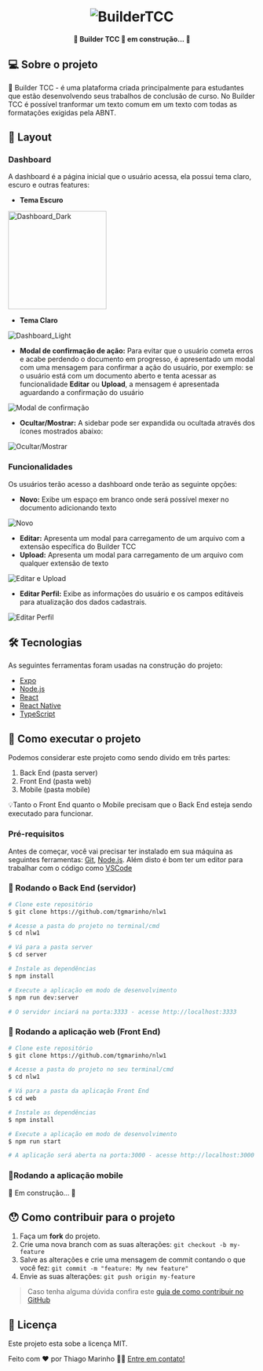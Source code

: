 <h1 align="center">
    <img alt="BuilderTCC" title="#BuilderTCC" src="./images/banner-2.png" />
</h1>

<h4 align="center"> 
	🚧 Builder TCC 🚀 em construção... 🚧
</h4>


## 💻 Sobre o projeto

📝 Builder TCC - é uma plataforma criada principalmente para estudantes que estão desenvolvendo seus trabalhos de conclusão de curso. No Builder TCC é possível tranformar um texto comum em um texto com todas as formatações exigidas pela ABNT.


## 🎨 Layout

### Dashboard
A dashboard é a página inicial que o usuário acessa, ela possui tema claro, escuro e outras features:
  - **Tema Escuro**
<img alt="Dashboard_Dark" title="#Dashboard Dark Mode" src="./images/dashboard_dark.png" width="200px"/>

  - **Tema Claro**
<img alt="Dashboard_Light" title="#Dashboard Light Mode" src="./images/dashboard_light.png" />

  - **Modal de confirmação de ação:** Para evitar que o usuário cometa erros e acabe perdendo o documento em progresso, é apresentado um modal com uma mensagem para confirmar a ação do usuário, por exemplo: se o usuário está com um documento aberto e tenta acessar as funcionalidade **Editar** ou **Upload**, a mensagem é apresentada aguardando a confirmação do usuário
<img alt="Modal de confirmação" title="#Modal de confirmação" src="./images/document-edit_upload.png" />

  - **Ocultar/Mostrar:** A sidebar pode ser expandida ou ocultada através dos ícones mostrados abaixo:
<img alt="Ocultar/Mostrar" title="#Ocultar/Mostrar" src="./images/app-drawer.png" />

### Funcionalidades
Os usuários terão acesso a dashboard onde terão as seguinte opções:
- **Novo:** Exibe um espaço em branco onde será possível mexer no documento adicionando texto
<img alt="Novo" title="#Novo" src="./images/document.png" />

- **Editar:** Apresenta um modal para carregamento de um arquivo com a extensão específica do Builder TCC
- **Upload:** Apresenta um modal para carregamento de um arquivo com qualquer extensão de texto
<img alt="Editar e Upload" title="#Editar e Upload" src="./images/dashboard-edit_upload.png" />

- **Editar Perfil:** Exibe as informações do usuário e os campos editáveis para atualização dos dados cadastrais.
<img alt="Editar Perfil" title="#Editar Perfil" src="./images/account.png" />


## 🛠 Tecnologias

As seguintes ferramentas foram usadas na construção do projeto:

- [Expo][expo]
- [Node.js][nodejs]
- [React][reactjs]
- [React Native][rn]
- [TypeScript][typescript]


## 🚀 Como executar o projeto

Podemos considerar este projeto como sendo divido em três partes:
1. Back End (pasta server) 
2. Front End (pasta web)
3. Mobile (pasta mobile)

💡Tanto o Front End quanto o Mobile precisam que o Back End esteja sendo executado para funcionar.

### Pré-requisitos

Antes de começar, você vai precisar ter instalado em sua máquina as seguintes ferramentas:
[Git](https://git-scm.com), [Node.js][nodejs]. 
Além disto é bom ter um editor para trabalhar com o código como [VSCode][vscode]

### 🎲 Rodando o Back End (servidor)

```bash
# Clone este repositório
$ git clone https://github.com/tgmarinho/nlw1

# Acesse a pasta do projeto no terminal/cmd
$ cd nlw1

# Vá para a pasta server
$ cd server

# Instale as dependências
$ npm install

# Execute a aplicação em modo de desenvolvimento
$ npm run dev:server

# O servidor inciará na porta:3333 - acesse http://localhost:3333 
```

### 🧭 Rodando a aplicação web (Front End)

```bash
# Clone este repositório
$ git clone https://github.com/tgmarinho/nlw1

# Acesse a pasta do projeto no seu terminal/cmd
$ cd nlw1

# Vá para a pasta da aplicação Front End
$ cd web

# Instale as dependências
$ npm install

# Execute a aplicação em modo de desenvolvimento
$ npm run start

# A aplicação será aberta na porta:3000 - acesse http://localhost:3000
```

### 📱Rodando a aplicação mobile 

🚧 Em construção... 🚧

## 😯 Como contribuir para o projeto

1. Faça um **fork** do projeto.
2. Crie uma nova branch com as suas alterações: `git checkout -b my-feature`
3. Salve as alterações e crie uma mensagem de commit contando o que você fez: `git commit -m "feature: My new feature"`
4. Envie as suas alterações: `git push origin my-feature`
> Caso tenha alguma dúvida confira este [guia de como contribuir no GitHub](https://github.com/firstcontributions/first-contributions)


## 📝 Licença

Este projeto esta sobe a licença MIT.

Feito com ❤️ por Thiago Marinho 👋🏽 [Entre em contato!](https://www.linkedin.com/in/tgmarinho/)

[nodejs]: https://nodejs.org/
[typescript]: https://www.typescriptlang.org/
[expo]: https://expo.io/
[reactjs]: https://reactjs.org
[rn]: https://facebook.github.io/react-native/
[yarn]: https://yarnpkg.com/
[vscode]: https://code.visualstudio.com/
[vceditconfig]: https://marketplace.visualstudio.com/items?itemName=EditorConfig.EditorConfig
[license]: https://opensource.org/licenses/MIT
[vceslint]: https://marketplace.visualstudio.com/items?itemName=dbaeumer.vscode-eslint
[prettier]: https://marketplace.visualstudio.com/items?itemName=esbenp.prettier-vscode
[rs]: https://rocketseat.com.br
